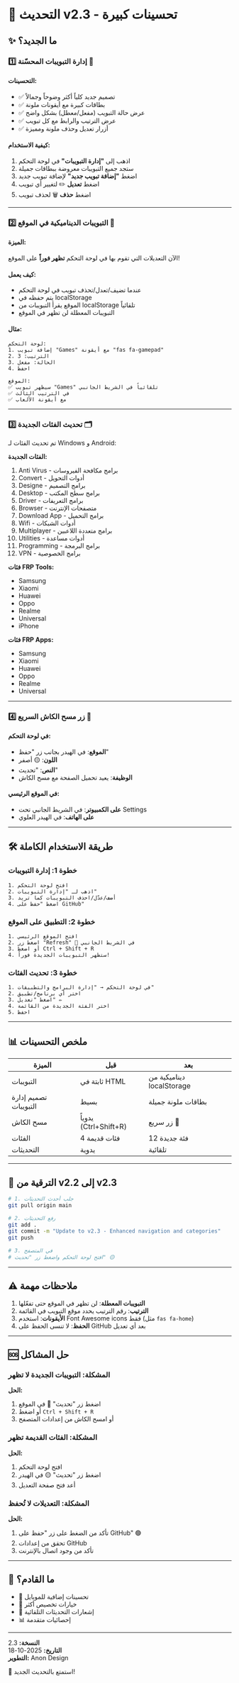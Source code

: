 # 🎉 التحديث v2.3 - تحسينات كبيرة

## ✨ ما الجديد؟

### 1️⃣ **إدارة التبويبات المحسّنة** 📑

#### التحسينات:
- ✅ تصميم جديد كلياً أكثر وضوحاً وجمالاً
- ✅ بطاقات كبيرة مع أيقونات ملونة
- ✅ عرض حالة التبويب (مفعل/معطل) بشكل واضح
- ✅ عرض الترتيب والرابط مع كل تبويب
- ✅ أزرار تعديل وحذف ملونة ومميزة

#### كيفية الاستخدام:
1. اذهب إلى **"إدارة التبويبات"** في لوحة التحكم
2. ستجد جميع التبويبات معروضة ببطاقات جميلة
3. اضغط **"إضافة تبويب جديد"** لإضافة تبويب جديد
4. اضغط **تعديل** ✏️ لتغيير أي تبويب
5. اضغط **حذف** 🗑️ لحذف تبويب

---

### 2️⃣ **التبويبات الديناميكية في الموقع** 🔄

#### الميزة:
الآن التعديلات التي تقوم بها في لوحة التحكم **تظهر فوراً** على الموقع!

#### كيف يعمل:
- عندما تضيف/تعدل/تحذف تبويب في لوحة التحكم
- يتم حفظه في localStorage
- الموقع يقرأ التبويبات من localStorage تلقائياً
- التبويبات المعطلة لن تظهر في الموقع

#### مثال:
```
لوحة التحكم:
1. إضافة تبويب "Games" مع أيقونة "fas fa-gamepad"
2. الترتيب: 3
3. الحالة: مفعل
4. احفظ

الموقع:
✅ سيظهر تبويب "Games" تلقائياً في الشريط الجانبي
✅ في الترتيب الثالث
✅ مع أيقونة الألعاب
```

---

### 3️⃣ **تحديث الفئات الجديدة** 🗂️

تم تحديث الفئات لـ Windows و Android:

**الفئات الجديدة:**
1. Anti Virus - برامج مكافحة الفيروسات
2. Convert - أدوات التحويل
3. Designe - برامج التصميم
4. Desktop - برامج سطح المكتب
5. Driver - برامج التعريفات
6. Browser - متصفحات الإنترنت
7. Download App - برامج التحميل
8. Wifi - أدوات الشبكات
9. Multiplayer - برامج متعددة اللاعبين
10. Utilities - أدوات مساعدة
11. Programming - برامج البرمجة
12. VPN - برامج الخصوصية

**فئات FRP Tools:**
- Samsung
- Xiaomi
- Huawei
- Oppo
- Realme
- Universal
- iPhone

**فئات FRP Apps:**
- Samsung
- Xiaomi
- Huawei
- Oppo
- Realme
- Universal

---

### 4️⃣ **زر مسح الكاش السريع** 🔄

#### في لوحة التحكم:
- **الموقع**: في الهيدر بجانب زر "حفظ"
- **اللون**: 🟡 أصفر
- **النص**: "تحديث"
- **الوظيفة**: يعيد تحميل الصفحة مع مسح الكاش

#### في الموقع الرئيسي:
- **على الكمبيوتر**: في الشريط الجانبي تحت Settings
- **على الهاتف**: في الهيدر العلوي

---

## 🛠️ طريقة الاستخدام الكاملة

### خطوة 1: إدارة التبويبات
```
1. افتح لوحة التحكم
2. اذهب لـ "إدارة التبويبات"
3. أضف/عدّل/احذف التبويبات كما تريد
4. اضغط "حفظ على GitHub"
```

### خطوة 2: التطبيق على الموقع
```
1. افتح الموقع الرئيسي
2. اضغط زر "Refresh" 🔄 في الشريط الجانبي
3. أو اضغط Ctrl + Shift + R
4. ستظهر التبويبات الجديدة فوراً!
```

### خطوة 3: تحديث الفئات
```
1. في لوحة التحكم → "إدارة البرامج والتطبيقات"
2. اختر أي برنامج/تطبيق
3. اضغط "تعديل" ✏️
4. اختر الفئة الجديدة من القائمة
5. احفظ
```

---

## 📊 ملخص التحسينات

| الميزة | قبل | بعد |
|--------|-----|-----|
| التبويبات | ثابتة في HTML | ديناميكية من localStorage |
| تصميم إدارة التبويبات | بسيط | بطاقات ملونة جميلة |
| مسح الكاش | يدوياً (Ctrl+Shift+R) | زر سريع 🔄 |
| الفئات | 4 فئات قديمة | 12 فئة جديدة |
| التحديثات | يدوية | تلقائية |

---

## 🚀 الترقية من v2.2 إلى v2.3

```bash
# 1. جلب أحدث التحديثات
git pull origin main

# 2. رفع التحديثات
git add .
git commit -m "Update to v2.3 - Enhanced navigation and categories"
git push

# 3. في المتصفح
# افتح لوحة التحكم واضغط زر "تحديث" 🟡
```

---

## ⚠️ ملاحظات مهمة

1. **التبويبات المعطلة**: لن تظهر في الموقع حتى تفعّلها
2. **الترتيب**: رقم الترتيب يحدد موقع التبويب في القائمة
3. **الأيقونات**: استخدم Font Awesome icons فقط (مثل `fas fa-home`)
4. **الحفظ**: لا تنسى الحفظ على GitHub بعد أي تعديل

---

## 🆘 حل المشاكل

### المشكلة: التبويبات الجديدة لا تظهر
**الحل:**
1. اضغط زر "تحديث" 🔄 في الموقع
2. أو اضغط `Ctrl + Shift + R`
3. أو امسح الكاش من إعدادات المتصفح

### المشكلة: الفئات القديمة تظهر
**الحل:**
1. افتح لوحة التحكم
2. اضغط زر "تحديث" 🟡 في الهيدر
3. أعد فتح صفحة التعديل

### المشكلة: التعديلات لا تُحفظ
**الحل:**
1. تأكد من الضغط على زر "حفظ على GitHub" 🟢
2. تحقق من إعدادات GitHub
3. تأكد من وجود اتصال بالإنترنت

---

## 🎯 ما القادم؟

- 📱 تحسينات إضافية للموبايل
- 🎨 خيارات تخصيص أكثر
- 🔔 إشعارات التحديثات التلقائية
- 📊 إحصائيات متقدمة

---

**النسخة:** 2.3  
**التاريخ:** 2025-10-18  
**التطوير:** Anon Design  

🎉 استمتع بالتحديث الجديد!
